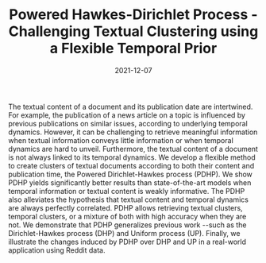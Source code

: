 ﻿---
layout: post
type: article
support: conference
link: https://arxiv.org/pdf/2109.07170.pdf
title: Powered Hawkes-Dirichlet Process - Challenging Textual Clustering using a Flexible Temporal Prior
authors: <b>G. Poux-Médard</b>, J. Velcin, S. Loudcher
journal: ICDM
year: 2021
doi: 10.1109/ICDM51629.2021.00062
date: 2021-12-07
description: # Add post description (optional)
img: articles/covers/6_PDHP.png
fig-caption: The appearance of a document (news, tweet, article, etc.) is conditioned by its semantic content, 
 but also by its publication date wrt previous articles' ones, to a certain extent. 
 By varying r, we can choose whether to focus our clustering algorithm more on the 
 temporal side or more on the semantic side, or a mixture of both. Here we present wordclouds, triggering  kernels  
 and real-intensities for one of the clusters (here related to 2019 Sri Lanka bombings) for various values of r. We say 
 that our model can automatically recover a _story_ (the sequence of related publications and intertwinned their dynamics).
tags: [Clustering, Temporal Bayesian Prior, Powered Dirichlet Process, Hawkes Process, PDP, Dirichlet]
---

The textual content of a document and its publication date are intertwined. 
For example, the publication of a news article on a topic is influenced by 
previous publications on similar issues, according to underlying temporal 
dynamics. However, it can be challenging to retrieve meaningful information 
when textual information conveys little information or when temporal dynamics 
are hard to unveil. Furthermore, the textual content of a document is not 
always linked to its temporal dynamics.
We develop a flexible method to create clusters of textual documents 
according to both their content and publication time, the Powered 
Dirichlet-Hawkes process (PDHP). We show PDHP yields significantly 
better results than state-of-the-art models when temporal information 
or textual content is weakly informative. The PDHP also alleviates the 
hypothesis that textual content and temporal dynamics are always perfectly 
correlated. PDHP allows retrieving textual clusters, temporal clusters, 
or a mixture of both with high accuracy when they are not. We demonstrate 
that PDHP generalizes previous work --such as the Dirichlet-Hawkes process 
(DHP) and Uniform process (UP). Finally, we illustrate the changes induced 
by PDHP over DHP and UP in a real-world application using Reddit data.